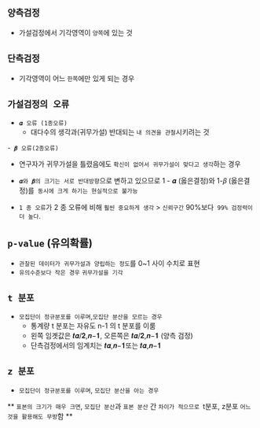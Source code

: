 ## `양측검정`
- 가설검정에서 기각영역이
`양쪽`에 있는 것
## `단측검정`
- 기각영역이 어느 `한쪽`에만 있게 되는 경우

## `가설검정의 오류`
- `𝜶 오류 (1종오류)`
  - 대다수의 생각과(귀무가설) 반대되는 `내 의견을 관철`시키려는 것

-` 𝜷 오류(2종오류)`
  - 연구자가 귀무가설을 틀렸음에도 `확신이 없어서 귀무가설이 맞다고 생각`하는 경우

- `𝜶와 𝜷의 크기는 서로 반대방향`으로 변하고 있으므로 1 - 𝜶 (옳은결정)와 1-𝛽 (옳은결정)를` 동시에 크게 하기는 현실적으로 불가능`
  
- `1 종 오류`가 2 종 오류에 비해 `훨씬 중요하게 생각` > `신뢰구간` 90%보다` 99% 검정력이 더 높다`.

## `p-value` (유의확률)
- `관찰된 데이터가 귀무가설과 양립하는 정도`를 0~1 사이 수치로 표현
- `유의수준보다 작은 경우` `귀무가설을 기각`

## `t 분포`
- `모집단이 정규분포를 이루며`,`모집단 분산을 모르는 경우`
  - 통계량 t 분포는 자유도 n-1 의 t 분포를 이룸
  - 왼쪽 임곗값은 𝒕𝜶/𝟐,𝒏−𝟏, 오른쪽은 𝒕𝜶/𝟐,𝒏−𝟏 (양측 검정)
  - 단측검정에서의 임계치는 𝒕𝜶,𝒏−𝟏또는 𝒕𝜶,𝒏−𝟏

## `z 분포`
- `모집단이 정규분포를 이루며`, `모집단 분산을 아는 경우`
  

** `표본의 크기가 매우 크면`, `모집단 분산`과 `표본 분산` 간 `차이가 적으므로 `t분포, z분포 `어느 것을 활용해도 무방`함 **
